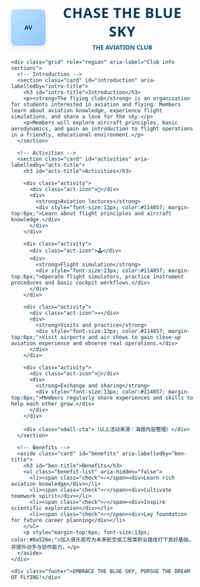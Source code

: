 <!DOCTYPE html>
<html lang="zh-CN">
<head>
  <meta charset="utf-8" />
  <meta name="viewport" content="width=device-width,initial-scale=1" />
  <title>Aviation Club — 简洁展示</title>
  <style>
    /* 页面重置和全局样式 */
    * { box-sizing: border-box; }
    html,body { height:100%; margin:0; font-family: "Segoe UI", Roboto, "Helvetica Neue", Arial, sans-serif; color:#03324a; }
    body {
      /* 背景：使用海报图片（请将 IMG_0141.jpeg 和此 html 放在同一文件夹） */
      background-image: url("IMG_0141.jpeg");
      background-size: cover;
      background-position: center top;
      background-repeat: no-repeat;
      display:flex;
      align-items:center;
      justify-content:center;
      padding:40px;
      -webkit-font-smoothing:antialiased;
      -moz-osx-font-smoothing:grayscale;
    }

    /* 半透明覆盖层，提升卡片可读性 */
    .overlay {
      width:100%;
      max-width:1100px;
      background: linear-gradient(180deg, rgba(255,255,255,0.92), rgba(255,255,255,0.88));
      border-radius:16px;
      box-shadow: 0 10px 30px rgba(2,40,72,0.25);
      padding:28px;
      backdrop-filter: blur(2px);
    }

    header{
      display:flex;
      align-items:center;
      gap:20px;
      margin-bottom:18px;
    }
    .logo{
      width:84px;
      height:84px;
      border-radius:10px;
      background: linear-gradient(135deg,#bfe1ff,#8ec7ff);
      display:flex;
      align-items:center;
      justify-content:center;
      font-weight:700;
      color:#013c6b;
      box-shadow: 0 4px 14px rgba(2,40,72,0.1);
    }
    h1 { font-size:32px; margin:0; color:#063a5a; letter-spacing:1px; }
    h2 { font-size:20px; margin:0 0 8px 0; color:#0b4b6b; }

    /* 三列布局 */
    .grid {
      display:grid;
      grid-template-columns: 1fr 1fr 1fr;
      gap:18px;
    }

    .card {
      background: rgba(255,255,255,0.95);
      border-radius:12px;
      padding:16px;
      min-height:220px;
      box-shadow: 0 6px 18px rgba(3,50,80,0.06);
      border: 1px solid rgba(3,50,80,0.04);
    }

    .card h3 {
      margin:0 0 8px 0;
      font-size:18px;
      color:#03324a;
      display:flex;
      align-items:center;
      gap:8px;
    }

    .card p, .card ul { margin:0 0 8px 0; line-height:1.45; color:#123d52; font-size:14px; }
    .card ul { padding-left:18px; }
    .benefit-list { list-style: none; padding:0; margin:8px 0 0 0; }
    .benefit-list li {
      display:flex;
      align-items:flex-start;
      gap:10px;
      margin-bottom:10px;
    }
    .check {
      width:18px;
      height:18px;
      border-radius:50%;
      background:#0b74c3;
      color:white;
      display:inline-flex;
      align-items:center;
      justify-content:center;
      font-size:12px;
      flex:0 0 18px;
      margin-top:2px;
      box-shadow:0 2px 6px rgba(11,116,195,0.2);
    }

    /* Activities 列表图标样式 */
    .activity {
      display:flex;
      gap:12px;
      margin-bottom:10px;
      align-items:flex-start;
    }
    .act-icon {
      width:40px;height:40px;border-radius:8px;
      background:linear-gradient(180deg,#e7f5ff,#d0ebff);
      display:flex;align-items:center;justify-content:center;
      font-weight:700;color:#0b4b6b;flex:0 0 40px;
      box-shadow:0 6px 14px rgba(3,50,80,0.04);
    }
    .small-cta { margin-top:12px; font-size:13px; color:#04506f; }

    /* 页脚鼓励语 */
    .footer {
      margin-top:18px;
      text-align:center;
      padding-top:10px;
      border-top:1px dashed rgba(3,50,80,0.06);
      color:#034b6b;
      font-weight:600;
      letter-spacing:0.6px;
    }

    /* 响应式 */
    @media (max-width:980px){
      .grid { grid-template-columns: 1fr; }
      header { gap:12px; }
    }
  </style>
</head>
<body>
  <div class="overlay" role="main">
    <header>
      <div class="logo">AV</div>
      <div>
        <h1>CHASE THE BLUE SKY</h1>
        <div style="color:#0b5f83; font-weight:600; margin-top:6px;">THE AVIATION CLUB</div>
      </div>
    </header>

    <div class="grid" role="region" aria-label="Club info sections">
      <!-- Introduction -->
      <section class="card" id="introduction" aria-labelledby="intro-title">
        <h3 id="intro-title">Introduction</h3>
        <p><strong>The flying club</strong> is an organization for students interested in aviation and flying. Members learn about aviation knowledge, experience flight simulations, and share a love for the sky.</p>
        <p>Members will explore aircraft principles, basic aerodynamics, and gain an introduction to flight operations in a friendly, educational environment.</p>
      </section>

      <!-- Activities -->
      <section class="card" id="activities" aria-labelledby="acts-title">
        <h3 id="acts-title">Activities</h3>

        <div class="activity">
          <div class="act-icon">📘</div>
          <div>
            <strong>Aviation lectures</strong>
            <div style="font-size:13px; color:#114857; margin-top:6px;">Learn about flight principles and aircraft knowledge.</div>
          </div>
        </div>

        <div class="activity">
          <div class="act-icon">🕹️</div>
          <div>
            <strong>Flight simulation</strong>
            <div style="font-size:13px; color:#114857; margin-top:6px;">Operate flight simulators, practice instrument procedures and basic cockpit workflows.</div>
          </div>
        </div>

        <div class="activity">
          <div class="act-icon">✈️</div>
          <div>
            <strong>Visits and practice</strong>
            <div style="font-size:13px; color:#114857; margin-top:6px;">Visit airports and air shows to gain close-up aviation experience and observe real operations.</div>
          </div>
        </div>

        <div class="activity">
          <div class="act-icon">👥</div>
          <div>
            <strong>Exchange and sharing</strong>
            <div style="font-size:13px; color:#114857; margin-top:6px;">Members regularly share experiences and skills to help each other grow.</div>
          </div>
        </div>

        <div class="small-cta">（以上活动来源：海报内容整理）</div>
      </section>

      <!-- Benefits -->
      <aside class="card" id="benefits" aria-labelledby="ben-title">
        <h3 id="ben-title">Benefits</h3>
        <ul class="benefit-list" aria-hidden="false">
          <li><span class="check">✓</span><div>Learn rich aviation knowledge</div></li>
          <li><span class="check">✓</span><div>Cultivate teamwork spirit</div></li>
          <li><span class="check">✓</span><div>Inspire scientific exploration</div></li>
          <li><span class="check">✓</span><div>Lay foundation for future career planning</div></li>
        </ul>
        <p style="margin-top:6px; font-size:13px; color:#0a526e;">加入俱乐部可为未来航空或工程类职业路径打下良好基础，并提升动手与协作能力。</p>
      </aside>
    </div>

    <div class="footer">EMBRACE THE BLUE SKY, PURSUE THE DREAM OF FLYING!</div>
  </div>
</body>
</html>
